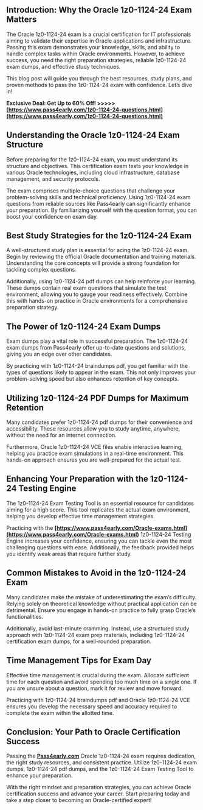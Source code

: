 Introduction: Why the Oracle 1z0-1124-24 Exam Matters
-----------------------------------------------------

The Oracle 1z0-1124-24 exam is a crucial certification for IT professionals aiming to validate their expertise in Oracle applications and infrastructure. Passing this exam demonstrates your knowledge, skills, and ability to handle complex tasks within Oracle environments. However, to achieve success, you need the right preparation strategies, reliable 1z0-1124-24 exam dumps, and effective study techniques.

This blog post will guide you through the best resources, study plans, and proven methods to pass the 1z0-1124-24 exam with confidence. Let’s dive in!

**Exclusive Deal: Get Up to 60% Off! >>>>> [https://www.pass4early.com/1z0-1124-24-questions.html](https://www.pass4early.com/1z0-1124-24-questions.html)**

Understanding the Oracle 1z0-1124-24 Exam Structure
---------------------------------------------------

Before preparing for the 1z0-1124-24 exam, you must understand its structure and objectives. This certification exam tests your knowledge in various Oracle technologies, including cloud infrastructure, database management, and security protocols.

The exam comprises multiple-choice questions that challenge your problem-solving skills and technical proficiency. Using 1z0-1124-24 exam questions from reliable sources like Pass4early can significantly enhance your preparation. By familiarizing yourself with the question format, you can boost your confidence on exam day.

Best Study Strategies for the 1z0-1124-24 Exam
----------------------------------------------

A well-structured study plan is essential for acing the 1z0-1124-24 exam. Begin by reviewing the official Oracle documentation and training materials. Understanding the core concepts will provide a strong foundation for tackling complex questions.

Additionally, using 1z0-1124-24 pdf dumps can help reinforce your learning. These dumps contain real exam questions that simulate the test environment, allowing you to gauge your readiness effectively. Combine this with hands-on practice in Oracle environments for a comprehensive preparation strategy.

The Power of 1z0-1124-24 Exam Dumps
-----------------------------------

Exam dumps play a vital role in successful preparation. The 1z0-1124-24 exam dumps from Pass4early offer up-to-date questions and solutions, giving you an edge over other candidates.

By practicing with 1z0-1124-24 braindumps pdf, you get familiar with the types of questions likely to appear in the exam. This not only improves your problem-solving speed but also enhances retention of key concepts.

Utilizing 1z0-1124-24 PDF Dumps for Maximum Retention
-----------------------------------------------------

Many candidates prefer 1z0-1124-24 pdf dumps for their convenience and accessibility. These resources allow you to study anytime, anywhere, without the need for an internet connection.

Furthermore, Oracle 1z0-1124-24 VCE files enable interactive learning, helping you practice exam simulations in a real-time environment. This hands-on approach ensures you are well-prepared for the actual test.

Enhancing Your Preparation with the 1z0-1124-24 Testing Engine
--------------------------------------------------------------

The 1z0-1124-24 Exam Testing Tool is an essential resource for candidates aiming for a high score. This tool replicates the actual exam environment, helping you develop effective time management strategies.

Practicing with the **[https://www.pass4early.com/Oracle-exams.html](https://www.pass4early.com/Oracle-exams.html)** 1z0-1124-24 Testing Engine increases your confidence, ensuring you can tackle even the most challenging questions with ease. Additionally, the feedback provided helps you identify weak areas that require further study.

Common Mistakes to Avoid in the 1z0-1124-24 Exam
------------------------------------------------

Many candidates make the mistake of underestimating the exam’s difficulty. Relying solely on theoretical knowledge without practical application can be detrimental. Ensure you engage in hands-on practice to fully grasp Oracle’s functionalities.

Additionally, avoid last-minute cramming. Instead, use a structured study approach with 1z0-1124-24 exam prep materials, including 1z0-1124-24 certification exam dumps, for a well-rounded preparation.

Time Management Tips for Exam Day
---------------------------------

Effective time management is crucial during the exam. Allocate sufficient time for each question and avoid spending too much time on a single one. If you are unsure about a question, mark it for review and move forward.

Practicing with 1z0-1124-24 braindumps pdf and Oracle 1z0-1124-24 VCE ensures you develop the necessary speed and accuracy required to complete the exam within the allotted time.

Conclusion: Your Path to Oracle Certification Success
-----------------------------------------------------

Passing the **[Pass4early.com](https://www.pass4early.com)** Oracle 1z0-1124-24 exam requires dedication, the right study resources, and consistent practice. Utilize 1z0-1124-24 exam dumps, 1z0-1124-24 pdf dumps, and the 1z0-1124-24 Exam Testing Tool to enhance your preparation.

With the right mindset and preparation strategies, you can achieve Oracle certification success and advance your career. Start preparing today and take a step closer to becoming an Oracle-certified expert!
